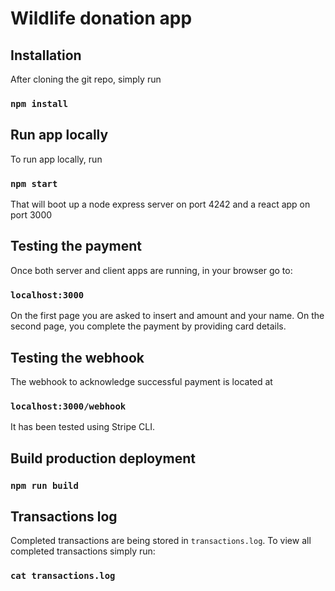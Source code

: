 # Wildlife donation app

## Installation
After cloning the git repo, simply run
### `npm install`

## Run app locally
To run app locally, run
### `npm start`
That will boot up a node express server on port 4242 and a react app on port 3000

## Testing the payment
Once both server and client apps are running, in your browser go to:
### `localhost:3000`
On the first page you are asked to insert and amount and your name.
On the second page, you complete the payment by providing card details.

## Testing the webhook
The webhook to acknowledge successful payment is located at
### `localhost:3000/webhook`
It has been tested using Stripe CLI.

## Build production deployment
### `npm run build`

## Transactions log
Completed transactions are being stored in `transactions.log`. To view all completed transactions simply run:
### `cat transactions.log`